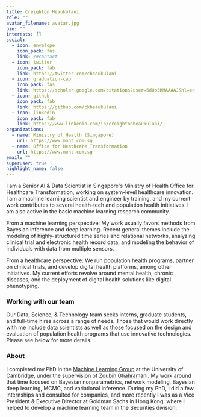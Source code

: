 ```yaml
---
title: Creighton Heaukulani
role: ""
avatar_filename: avatar.jpg
bio: ""
interests: []
social:
  - icon: envelope
    icon_pack: fas
    link: /#contact
  - icon: twitter
    icon_pack: fab
    link: https://twitter.com/cheaukulani
  - icon: graduation-cap
    icon_pack: fas
    link: https://scholar.google.com/citations?user=6dUb5RMAAAAJ&hl=en
  - icon: github
    icon_pack: fab
    link: https://github.com/ckheaukulani
  - icon: linkedin
    icon_pack: fab
    link: https://www.linkedin.com/in/creightonheaukulani/
organizations:
  - name: Ministry of Health (Singapore)
    url: https://www.moht.com.sg
  - name: Office for Heathcare Transformation
    url: https://www.moht.com.sg
email: ""
superuser: true
highlight_name: false
---
```

I am a Senior AI & Data Scientist in Singapore's Ministry of Health Office for Healthcare Transformation, working on system-level healthcare innovation. I am a machine learning scientist and engineer by training, and my current work contributes to several health-tech and population health initiatives. I am also active in the basic machine learning research community.

From a machine learning perspective: My work usually favors methods from Bayesian inference and deep learning. Recent general themes include the modeling of highly-structured time series and relational networks, analyzing clinical trial and electronic health record data, and modeling the behavior of individuals with data from multiple sensors.

From a healthcare perspective: We run population health programs, partner on clinical trials, and develop digital health platforms, among other initiatives. My current efforts revolve around mental health, chronic diseases, and the deployment of digital health solutions like digital phenotyping.

### Working with our team

Our Data, Science, & Technology team seeks interns, graduate students, and full-time hires across a range of needs. Those that would work directly with me include data scientists as well as those focused on the design and evaluation of population health programs that use innovative technologies. Please see below for more details.

### About

I completed my PhD in the [Machine Learning Group](http://mlg.eng.cam.ac.uk/) at the University of Cambridge, under the supervision of [Zoubin Ghahramani](http://mlg.eng.cam.ac.uk/zoubin/). My work around that time focused on Bayesian nonparametrics, network modeling, Bayesian deep learning, MCMC, and variational inference. During my PhD, I did a few internships and consulted for companies, and more recently I was as a Vice President & Executive Director at Goldman Sachs in Hong Kong, where I helped to develop a machine learning team in the Securities division.